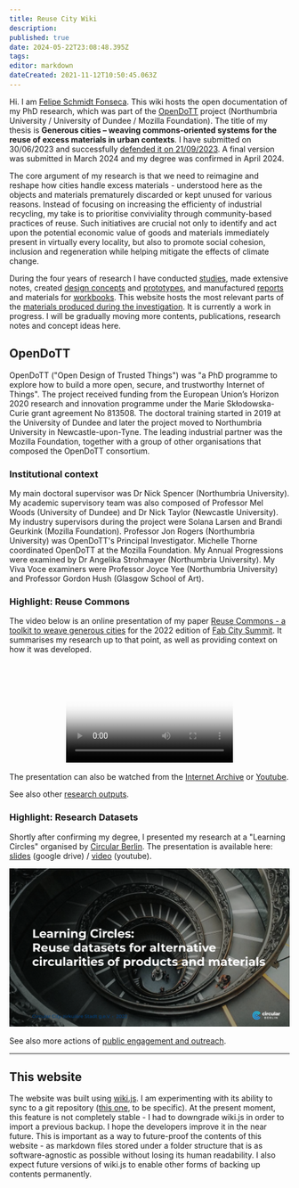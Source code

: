 ```yaml
---
title: Reuse City Wiki
description: 
published: true
date: 2024-05-22T23:08:48.395Z
tags: 
editor: markdown
dateCreated: 2021-11-12T10:50:45.063Z
---
```


Hi. I am [Felipe Schmidt Fonseca](https://is.efeefe.me). This wiki hosts the open documentation of my PhD research, which was part of the [OpenDoTT](#opendott) project (Northumbria University / University of Dundee / Mozilla Foundation). The title of my thesis is **Generous cities – weaving commons-oriented systems for the reuse of excess materials in urban contexts**. I have submitted on 30/06/2023 and successfully [defended it on 21/09/2023](https://is.efeefe.me/opendott/phd-success). A final version was submitted in March 2024 and my degree was confirmed in April 2024.

The core argument of my research is that we need to reimagine and reshape how cities handle excess materials - understood here as the objects and materials prematurely discarded or kept unused for various reasons. Instead of focusing on increasing the efficienty of industrial recycling, my take is to prioritise conviviality through community-based practices of reuse. Such initiatives are crucial not only to identify and act upon the potential economic value of goods and materials immediately present in virtually every locality, but also to promote social cohesion, inclusion and regeneration while helping mitigate the effects of climate change.

During the four years of research I have conducted [studies](/opendott/studies), made extensive notes, created [design concepts](/opendott/concepts) and [prototypes](/opendott/prototypes), and manufactured [reports](/opendott/reports) and materials for [workbooks](/opendott/workbooks). This website hosts the most relevant parts of the [materials produced during the investigation](/opendott). It is currently a work in progress. I will be gradually moving more contents, publications, research notes and concept ideas here.

## OpenDoTT

OpenDoTT ("Open Design of Trusted Things") was "a PhD programme to explore how to build a more open, secure, and trustworthy Internet of Things". The project received funding from the European Union’s Horizon 2020 research and innovation programme under the Marie Skłodowska-Curie grant agreement No 813508. The doctoral training started in 2019 at the University of Dundee and later the project moved to Northumbria University in Newcastle-upon-Tyne. The leading industrial partner was the Mozilla Foundation, together with a group of other organisations that composed the OpenDoTT consortium.

### Institutional context

My main doctoral supervisor was Dr Nick Spencer (Northumbria University). My academic supervisory team was also composed of Professor Mel Woods (University of Dundee) and Dr Nick Taylor (Newcastle University). My industry supervisors during the project were Solana Larsen and Brandi Geurkink (Mozilla Foundation). Professor Jon Rogers (Northumbria University) was OpenDoTT's Principal Investigator. Michelle Thorne coordinated OpenDoTT at the Mozilla Foundation. My Annual Progressions were examined by Dr Angelika Strohmayer (Northumbria University). My Viva Voce examiners were Professor Joyce Yee (Northumbria University) and Professor Gordon Hush (Glasgow School of Art).

### Highlight: Reuse Commons

The video below is an online presentation of my paper [Reuse Commons - a toolkit to weave generous cities](https://zenodo.org/record/7432153) for the 2022 edition of [Fab City Summit](https://bali.fabevent.org/). It summarises my research up to that point, as well as providing context on how it was developed.

&nbsp;

<div align=center>
	<video  poster="/reuse-commons_placeholder.png"  controls>
  	<source src="https://archive.org/download/reuse-commons_fab-city/Fonseca-Fab17.mp4" type="video/mp4">
  Your browser does not support embedded videos.
	</video>
</div>

The presentation can also be watched from the [Internet Archive](https://archive.org/details/reuse-commons_fab-city) or [Youtube](https://www.youtube.com/watch?v=9FffmnQeZCU&feature=youtu.be).

See also other [research outputs](/opendott/outputs).

### Highlight: Research Datasets

Shortly after confirming my degree, I presented my research at a "Learning Circles" organised by [Circular Berlin](https://circular.berlin/). The presentation is available here: [slides](https://drive.google.com/file/d/1p6kF7NGQzNWw8O5kPTP9Pt8CE5tvURVf/view) (google drive) / [video](https://www.youtube.com/watch?v=tUn0bJl5wAE&feature=youtu.be) (youtube).

![Learning Circle](/opendott/images/learning-circle.png?lightbox=1000)

See also more actions of [public engagement and outreach](/opendott/public).


---

## This website

The website was built using [wiki.js](https://js.wiki/). I am experimenting with its ability to sync to a git repository ([this one](https://github.com/reuse-city/wiki/), to be specific). At the present moment, this feature is not completely stable - I had to downgrade wiki.js in order to import a previous backup. I hope the developers improve it in the near future. This is important as a way to future-proof the contents of this website - as markdown files stored under a folder structure that is as software-agnostic as possible without losing its human readability. I also expect future versions of wiki.js to enable other forms of backing up contents permanently.